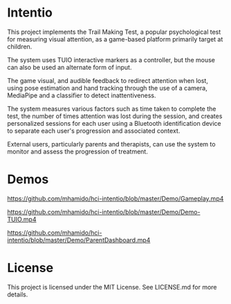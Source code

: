 # Intentio

This project implements the Trail Making Test, a popular psychological test for measuring visual attention, as a game-based platform primarily target at children. 

The system uses TUIO interactive markers as a controller, but the mouse can also be used an alternate form of input.

The game visual, and audible feedback to redirect attention when lost, using pose estimation and hand tracking through the use of a camera, MediaPipe and a classifier to detect inattentiveness.

The system measures various factors such as time taken to complete the test, the number of times attention was lost during the session, and creates personalized sessions for each user using a Bluetooth identification device to separate each user's progression and associated context.

External users, particularly parents and therapists, can use the system to monitor and assess the progression of treatment.

# Demos
 

https://github.com/mhamido/hci-intentio/blob/master/Demo/Gameplay.mp4

https://github.com/mhamido/hci-intentio/blob/master/Demo/Demo-TUIO.mp4

https://github.com/mhamido/hci-intentio/blob/master/Demo/ParentDashboard.mp4

# License
This project is licensed under the MIT License. See LICENSE.md for more details.
